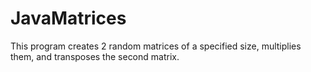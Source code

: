# JavaMatrices

This program creates 2 random matrices of a specified size, multiplies them, and transposes the second matrix.
